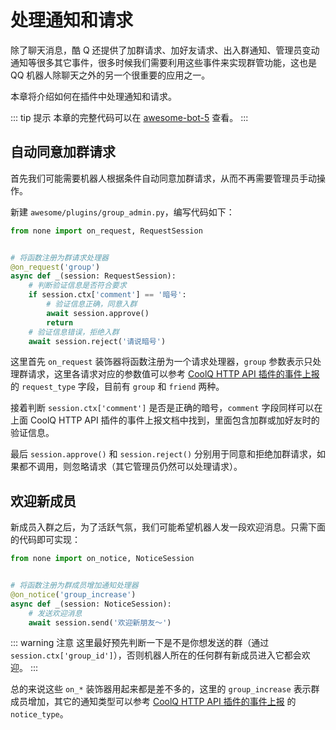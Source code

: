 # 处理通知和请求

除了聊天消息，酷 Q 还提供了加群请求、加好友请求、出入群通知、管理员变动通知等很多其它事件，很多时候我们需要利用这些事件来实现群管功能，这也是 QQ 机器人除聊天之外的另一个很重要的应用之一。

本章将介绍如何在插件中处理通知和请求。

::: tip 提示
本章的完整代码可以在 [awesome-bot-5](https://github.com/richardchien/none-bot/tree/master/docs/guide/code/awesome-bot-5) 查看。
:::

## 自动同意加群请求

首先我们可能需要机器人根据条件自动同意加群请求，从而不再需要管理员手动操作。

新建 `awesome/plugins/group_admin.py`，编写代码如下：

```python
from none import on_request, RequestSession


# 将函数注册为群请求处理器
@on_request('group')
async def _(session: RequestSession):
    # 判断验证信息是否符合要求
    if session.ctx['comment'] == '暗号':
        # 验证信息正确，同意入群
        await session.approve()
        return
    # 验证信息错误，拒绝入群
    await session.reject('请说暗号')
```

这里首先 `on_request` 装饰器将函数注册为一个请求处理器，`group` 参数表示只处理群请求，这里各请求对应的参数值可以参考 [CoolQ HTTP API 插件的事件上报](https://cqhttp.cc/docs/#/Post?id=%E5%8A%A0%E5%A5%BD%E5%8F%8B%E8%AF%B7%E6%B1%82) 的 `request_type` 字段，目前有 `group` 和 `friend` 两种。

接着判断 `session.ctx['comment']` 是否是正确的暗号，`comment` 字段同样可以在上面 CoolQ HTTP API 插件的事件上报文档中找到，里面包含加群或加好友时的验证信息。

最后 `session.approve()` 和 `session.reject()` 分别用于同意和拒绝加群请求，如果都不调用，则忽略请求（其它管理员仍然可以处理请求）。

## 欢迎新成员

新成员入群之后，为了活跃气氛，我们可能希望机器人发一段欢迎消息。只需下面的代码即可实现：

```python
from none import on_notice, NoticeSession


# 将函数注册为群成员增加通知处理器
@on_notice('group_increase')
async def _(session: NoticeSession):
    # 发送欢迎消息
    await session.send('欢迎新朋友～')
```

::: warning 注意
这里最好预先判断一下是不是你想发送的群（通过 `session.ctx['group_id']`），否则机器人所在的任何群有新成员进入它都会欢迎。
:::

总的来说这些 `on_*` 装饰器用起来都是差不多的，这里的 `group_increase` 表示群成员增加，其它的通知类型可以参考 [CoolQ HTTP API 插件的事件上报](https://cqhttp.cc/docs/#/Post?id=%E7%BE%A4%E6%96%87%E4%BB%B6%E4%B8%8A%E4%BC%A0) 的 `notice_type`。
